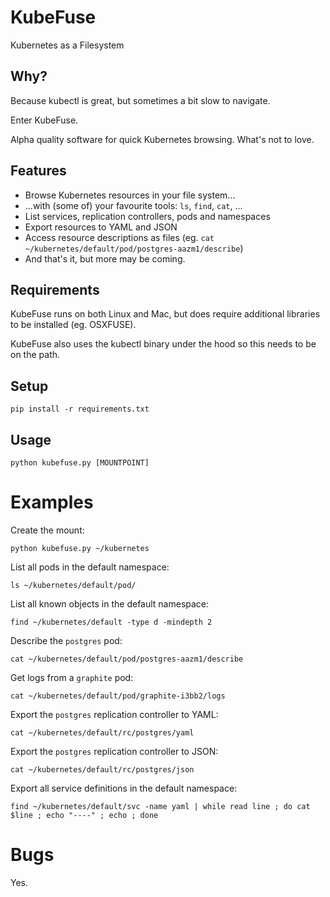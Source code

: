 KubeFuse
========

Kubernetes as a Filesystem


## Why?

Because kubectl is great, but sometimes a bit slow to navigate.

Enter KubeFuse.

Alpha quality software for quick Kubernetes browsing. What's not to love.

## Features

* Browse Kubernetes resources in your file system...
* ...with (some of) your favourite tools: `ls`, `find`, `cat`, ...
* List services, replication controllers, pods and namespaces
* Export resources to YAML and JSON
* Access resource descriptions as files (eg. `cat ~/kubernetes/default/pod/postgres-aazm1/describe`)
* And that's it, but more may be coming. 

## Requirements

KubeFuse runs on both Linux and Mac, but does require additional libraries to be installed (eg. OSXFUSE).

KubeFuse also uses the kubectl binary under the hood so this needs to be on the path. 

## Setup

```
pip install -r requirements.txt
```

## Usage

```
python kubefuse.py [MOUNTPOINT] 
```

Examples
========

Create the mount:

```
python kubefuse.py ~/kubernetes
```

List all pods in the default namespace:

```
ls ~/kubernetes/default/pod/
```

List all known objects in the default namespace:

```
find ~/kubernetes/default -type d -mindepth 2
```

Describe the `postgres` pod:

```
cat ~/kubernetes/default/pod/postgres-aazm1/describe
```

Get logs from a `graphite` pod:

```
cat ~/kubernetes/default/pod/graphite-i3bb2/logs
```

Export the `postgres` replication controller to YAML:

```
cat ~/kubernetes/default/rc/postgres/yaml
```

Export the `postgres` replication controller to JSON:

```
cat ~/kubernetes/default/rc/postgres/json
```

Export all service definitions in the default namespace:

```
find ~/kubernetes/default/svc -name yaml | while read line ; do cat $line ; echo "----" ; echo ; done
```

Bugs
====

Yes.

